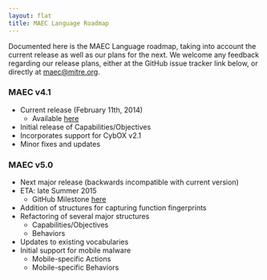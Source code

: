 ```yaml
---
layout: flat
title: MAEC Language Roadmap
---
```


Documented here is the MAEC Language roadmap, taking into account the current release as well as our plans for the next. We welcome any feedback regarding our release plans, either at the GitHub issue tracker link below, or directly at <a href="mailto:maec@mitre.org">maec@mitre.org</a>. 

<div class="row">
  <div class="col-md-6">
    <div class="panel panel-default">
      <div class="panel-heading">
        <h3 class="panel-title"><b>MAEC v4.1</b></h3>
      </div>
      <div class="panel-body">
		  <ul>
			<li>Current release (February 11th, 2014)
		      <ul>
			    <li>Available <a href="http://maec.mitre.org/language/version4.1/">here</a></li>
			  </ul>
			</li>
			<li>Initial release of Capabilities/Objectives</li>
			<li>Incorporates support for CybOX v2.1</li>
			<li>Minor fixes and updates</li>
		  </ul> 
      </div>
    </div>
  </div>
  <div class="col-md-6">
    <div class="panel panel-default">
      <div class="panel-heading">
        <h3 class="panel-title"><b>MAEC v5.0</b></h3>
      </div>
      <div class="panel-body">
        <ul>
		  <li>Next major release (backwards incompatible with current version)</li>
		  <li>ETA: late Summer 2015
		    <ul>
			  <li>GitHub Milestone <a href="https://github.com/MAECProject/schemas/milestones/MAEC%205.0">here</a></li>
			</ul>
		  </li>
		  <li>Addition of structures for capturing function fingerprints</li>
		  <li>Refactoring of several major structures
		    <ul>
			  <li>Capabilities/Objectives</li>
			  <li>Behaviors</li>
			</ul>
		  </li>
		  <li>Updates to existing vocabularies</li>
		  <li>Initial support for mobile malware
		    <ul>
			  <li>Mobile-specific Actions</li>
			  <li>Mobile-specific Behaviors</li>
			</ul>
		  </li>
		</ul>
      </div>
    </div>
  </div>
</div>
